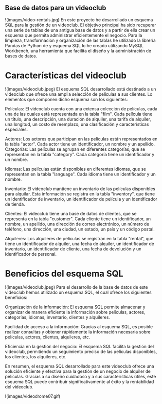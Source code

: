 ## Base de datos para un videoclub
!(images/video-rentals.jpg)
En este proyecto he desarrollado un esquema SQL para la  gestión de un videoclub. El objetivo principal ha sido recuperar una serie de tablas de una antigua base de datos y a partir de ella crear un esquema que permita administrar eficientemente el negocio. Para la limpieza, transformacion y organización de las tablas he utilizado la librería Pandas de Python de y esquema SQL lo he creado utilizando MySQL Workbench, una herramienta que facilita el diseño y la administración de bases de datos.



# Características del videoclub
!(images/videoclub.jpeg)
El esquema SQL desarrollado está destinado a un videoclub que ofrece una amplia selección de películas a sus clientes. Lo elementos que componen dicho esquema son los siguientes:

Películas: El videoclub cuenta con una extensa colección de películas, cada una de las cuales está representada en la tabla "film". Cada película tiene un título, una descripción, una duración de alquiler, una tarifa de alquiler, una longitud, un costo de reemplazo, una clasificación y características especiales.

Actores: Los actores que participan en las películas están representados en la tabla "actor". Cada actor tiene un identificador, un nombre y un apellido.
Categorías: Las películas se agrupan en diferentes categorías, que se representan en la tabla "category". Cada categoría tiene un identificador y un nombre.

Idiomas: Las películas están disponibles en diferentes idiomas, que se representan en la tabla "language". Cada idioma tiene un identificador y un nombre.

Inventario: El videoclub mantiene un inventario de las películas disponibles para alquilar. Esta información se registra en la tabla "inventory", que tiene un identificador de inventario, un identificador de película y un identificador de tienda.

Clientes: El videoclub tiene una base de datos de clientes, que se representa en la tabla "customer". Cada cliente tiene un identificador, un nombre, un apellido, una dirección de correo electrónico, un número de teléfono, una dirección, una ciudad, un estado, un país y un código postal.

Alquileres: Los alquileres de películas se registran en la tabla "rental", que tiene un identificador de alquiler, una fecha de alquiler, un identificador de inventario, un identificador de cliente, una fecha de devolución y un identificador de personal.


# Beneficios del esquema SQL
!(images/videoclub.jpeg)
Para el desarrollo de la base de datos de este videoclub hemos utilizado un esquema SQL, el cual ofrece los siguientes beneficios:

Organización de la información: El esquema SQL permite almacenar y organizar de manera eficiente la información sobre películas, actores, categorías, idiomas, inventario, clientes y alquileres.

Facilidad de acceso a la información: Gracias al esquema SQL, es posible realizar consultas y obtener rápidamente la información necesaria sobre películas, actores, clientes, alquileres, etc.

Eficiencia en la gestión del negocio: El esquema SQL facilita la gestión del videoclub, permitiendo un seguimiento preciso de las películas disponibles, los clientes, los alquileres, etc.

En resumen, el esquema SQL desarrollado para este videoclub ofrece una solución eficiente y efectiva para la gestión de un negocio de alquiler de películas. Gracias a su diseño cuidadoso y a sus características útiles, este esquema SQL puede contribuir significativamente al éxito y la rentabilidad del videoclub.

!(images/videodrome07.gif)
